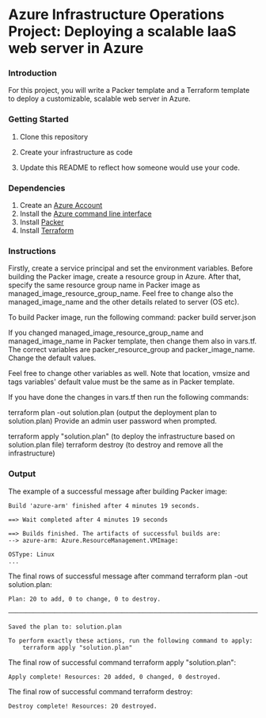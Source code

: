# Azure Infrastructure Operations Project: Deploying a scalable IaaS web server in Azure

### Introduction
For this project, you will write a Packer template and a Terraform template to deploy a customizable, scalable web server in Azure.

### Getting Started
1. Clone this repository

2. Create your infrastructure as code

3. Update this README to reflect how someone would use your code.

### Dependencies
1. Create an [Azure Account](https://portal.azure.com) 
2. Install the [Azure command line interface](https://docs.microsoft.com/en-us/cli/azure/install-azure-cli?view=azure-cli-latest)
3. Install [Packer](https://www.packer.io/downloads)
4. Install [Terraform](https://www.terraform.io/downloads.html)

### Instructions
Firstly, create a service principal and set the environment variables.
Before building the Packer image, create a resource group in Azure. After that, specify the same resource group name in Packer image as managed_image_resource_group_name. Feel free to change also the managed_image_name and the other details related to server (OS etc).

To build Packer image, run the following command: packer build server.json

If you changed managed_image_resource_group_name and managed_image_name in Packer template, then change them also in vars.tf. The correct variables are packer_resource_group and packer_image_name. Change the default values.

Feel free to change other variables as well. Note that location, vmsize and tags variables' default value must be the same as in Packer template.

If you have done the changes in vars.tf then run the following commands:

terraform plan -out solution.plan (output the deployment plan to solution.plan)
Provide an admin user password when prompted.

terraform apply "solution.plan" (to deploy the infrastructure based on solution.plan file)
terraform destroy (to destroy and remove all the infrastructure)

### Output

The example of a successful message after building Packer image:
```
Build 'azure-arm' finished after 4 minutes 19 seconds.

==> Wait completed after 4 minutes 19 seconds

==> Builds finished. The artifacts of successful builds are:
--> azure-arm: Azure.ResourceManagement.VMImage:

OSType: Linux
...
```

The final rows of successful message after command terraform plan -out solution.plan:
```
Plan: 20 to add, 0 to change, 0 to destroy.

────────────────────────────────────────────────────────────────────────────────────────────────────────────────────────────────────────────────────────────────────────────────────────────────────────────────

Saved the plan to: solution.plan

To perform exactly these actions, run the following command to apply:
    terraform apply "solution.plan"
```

The final row of successful command terraform apply "solution.plan":
```
Apply complete! Resources: 20 added, 0 changed, 0 destroyed.
```
The final row of successful command terraform destroy:
```
Destroy complete! Resources: 20 destroyed.
```